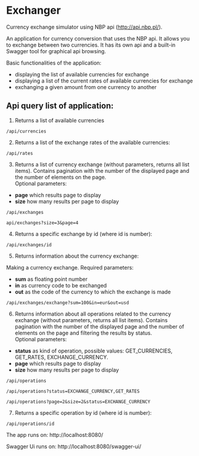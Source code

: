 # Exchanger
Currency exchange simulator using NBP api (http://api.nbp.pl/).

An application for currency conversion that uses the NBP api. It allows you to exchange between two currencies. It has its own api and a built-in Swagger tool for graphical api browsing.

Basic functionalities of the application:
- displaying the list of available currencies for exchange
- displaying a list of the current rates of available currencies for exchange
- exchanging a given amount from one currency to another

## Api query list of application:

1. Returns a list of available currencies
```
/api/currencies
```

2. Returns a list of the exchange rates of the available currencies:
```
/api/rates
```

3. Returns a list of currency exchange (without parameters, returns all list items). Contains pagination with the number of the displayed page and the number of elements on the page.  
Optional parameters: 
- **page** which results page to display
- **size** how many results per page to display
```
/api/exchanges

api/exchanges?size=3&page=4
```

4. Returns a specific exchange by id (where id is number):
```
/api/exchanges/id
```

5. Returns information about the currency exchange: 

Making a currency exchange. 
Required parameters: 
- **sum** as floating point number
- **in** as currency code to be exchanged
- **out** as the code of the currency to which the exchange is made
```
/api/exchanges/exchange?sum=100&in=eur&out=usd

```

6. Returns information about all operations related to the currency exchange (without parameters, returns all list items). Contains pagination with the number of the displayed page and the number of elements on the page and filtering the results by status.  
Optional parameters: 
- **status** as kind of operation, possible values: GET_CURRENCIES, GET_RATES, EXCHANGE_CURRENCY.
- **page** which results page to display
- **size** how many results per page to display
```
/api/operations

/api/operations?status=EXCHANGE_CURRENCY,GET_RATES

/api/operations?page=2&size=2&status=EXCHANGE_CURRENCY
```

7. Returns a specific operation by id (where id is number):
```
/api/operations/id
```


The app runs on: http://localhost:8080/

Swagger Ui runs on: http://localhost:8080/swagger-ui/


















